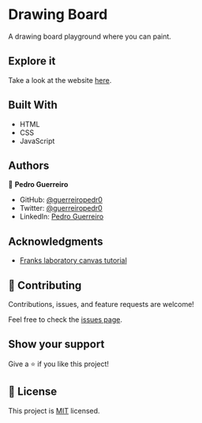 # Drawing Board

A drawing board playground where you can paint.

## Explore it

Take a look at the website [here](https://guerreiropedr0-drawing-board.netlify.app/).

## Built With

- HTML
- CSS
- JavaScript

## Authors

👤 **Pedro Guerreiro**

- GitHub: [@guerreiropedr0](https://github.com/guerreiropedr0)
- Twitter: [@guerreiropedr0](https://twitter.com/guerreiropedr0)
- LinkedIn: [Pedro Guerreiro](https://www.linkedin.com/in/guerreiropedr0/)

## Acknowledgments

- [Franks laboratory canvas tutorial](https://www.youtube.com/watch?v=Yvz_axxWG4Y)

## 🤝 Contributing

Contributions, issues, and feature requests are welcome!

Feel free to check the [issues page](../../issues/).

## Show your support

Give a ⭐️ if you like this project!

## 📝 License

This project is [MIT](./MIT.md) licensed.
